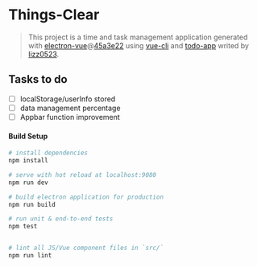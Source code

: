 # Things-Clear

> This project is a time and task management application generated with [electron-vue](https://github.com/SimulatedGREG/electron-vue)@[45a3e22](https://github.com/SimulatedGREG/electron-vue/tree/45a3e224e7bb8fc71909021ccfdcfec0f461f634) using [vue-cli](https://github.com/vuejs/vue-cli) and [todo-app](https://github.com/lizzz0523/limni/tree/master/todo-app) writed by [lizz0523](https://github.com/lizzz0523).

## Tasks to do 

- [ ] localStorage/userInfo stored
- [ ] data management percentage
- [ ] Appbar function improvement

#### Build Setup

``` bash
# install dependencies
npm install

# serve with hot reload at localhost:9080
npm run dev

# build electron application for production
npm run build

# run unit & end-to-end tests
npm test


# lint all JS/Vue component files in `src/`
npm run lint

```

